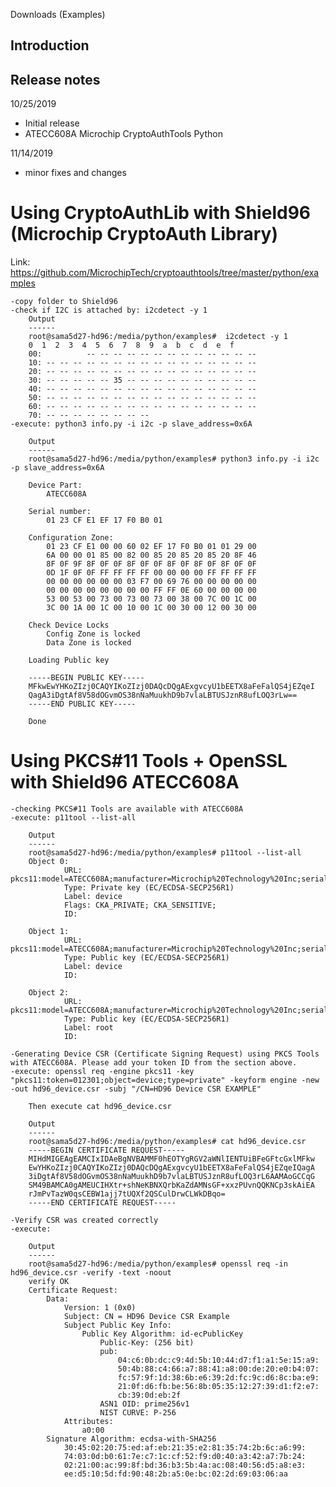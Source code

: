 Downloads (Examples)

Introduction
------------------------

Release notes
-----------
10/25/2019
  - Initial release
  - ATECC608A Microchip CryptoAuthTools Python

11/14/2019
  - minor fixes and changes


Using CryptoAuthLib with Shield96 (Microchip CryptoAuth Library)
====================================================
Link: https://github.com/MicrochipTech/cryptoauthtools/tree/master/python/examples

    -copy folder to Shield96
    -check if I2C is attached by: i2cdetect -y 1
        Output
        ------
        root@sama5d27-hd96:/media/python/examples#  i2cdetect -y 1
        0  1  2  3  4  5  6  7  8  9  a  b  c  d  e  f
        00:          -- -- -- -- -- -- -- -- -- -- -- -- --
        10: -- -- -- -- -- -- -- -- -- -- -- -- -- -- -- --
        20: -- -- -- -- -- -- -- -- -- -- -- -- -- -- -- --
        30: -- -- -- -- -- 35 -- -- -- -- -- -- -- -- -- --
        40: -- -- -- -- -- -- -- -- -- -- -- -- -- -- -- --
        50: -- -- -- -- -- -- -- -- -- -- -- -- -- -- -- --
        60: -- -- -- -- -- -- -- -- -- -- -- -- -- -- -- --
        70: -- -- -- -- -- -- -- --
    -execute: python3 info.py -i i2c -p slave_address=0x6A 

        Output
        ------
        root@sama5d27-hd96:/media/python/examples# python3 info.py -i i2c -p slave_address=0x6A

        Device Part:
            ATECC608A

        Serial number:
            01 23 CF E1 EF 17 F0 B0 01

        Configuration Zone:
            01 23 CF E1 00 00 60 02 EF 17 F0 B0 01 01 29 00
            6A 00 00 01 85 00 82 00 85 20 85 20 85 20 8F 46
            8F 0F 9F 8F 0F 0F 8F 0F 0F 8F 0F 8F 0F 8F 0F 0F
            0D 1F 0F 0F FF FF FF FF 00 00 00 00 FF FF FF FF
            00 00 00 00 00 00 03 F7 00 69 76 00 00 00 00 00
            00 00 00 00 00 00 00 00 FF FF 0E 60 00 00 00 00
            53 00 53 00 73 00 73 00 73 00 38 00 7C 00 1C 00
            3C 00 1A 00 1C 00 10 00 1C 00 30 00 12 00 30 00

        Check Device Locks
            Config Zone is locked
            Data Zone is locked

        Loading Public key

        -----BEGIN PUBLIC KEY-----
        MFkwEwYHKoZIzj0CAQYIKoZIzj0DAQcDQgAExgvcyU1bEETX8aFeFalQS4jEZqeI
        QagA3iDgtAf8V58dOGvmOS38nNaMuukhD9b7vlaLBTUSJznR8ufLOQ3rLw==
        -----END PUBLIC KEY-----

        Done
    
Using PKCS#11 Tools + OpenSSL with Shield96 ATECC608A 
====================================================

    -checking PKCS#11 Tools are available with ATECC608A
    -execute: p11tool --list-all

        Output
        ------
        root@sama5d27-hd96:/media/python/examples# p11tool --list-all
        Object 0:
                URL: pkcs11:model=ATECC608A;manufacturer=Microchip%20Technology%20Inc;serial=CFE1EF17F0B0;token=012301;object=device;type=private
                Type: Private key (EC/ECDSA-SECP256R1)
                Label: device
                Flags: CKA_PRIVATE; CKA_SENSITIVE;
                ID:

        Object 1:
                URL: pkcs11:model=ATECC608A;manufacturer=Microchip%20Technology%20Inc;serial=CFE1EF17F0B0;token=012301;object=device;type=public
                Type: Public key (EC/ECDSA-SECP256R1)
                Label: device
                ID:

        Object 2:
                URL: pkcs11:model=ATECC608A;manufacturer=Microchip%20Technology%20Inc;serial=CFE1EF17F0B0;token=012301;object=root;type=public
                Type: Public key (EC/ECDSA-SECP256R1)
                Label: root
                ID:

    -Generating Device CSR (Certificate Signing Request) using PKCS Tools with ATECC608A. Please add your token ID from the section above.
    -execute: openssl req -engine pkcs11 -key "pkcs11:token=012301;object=device;type=private" -keyform engine -new -out hd96_device.csr -subj "/CN=HD96 Device CSR EXAMPLE" 
        
        Then execute cat hd96_device.csr

        Output
        ------
        root@sama5d27-hd96:/media/python/examples# cat hd96_device.csr
        -----BEGIN CERTIFICATE REQUEST-----
        MIHdMIGEAgEAMCIxIDAeBgNVBAMMF0hEOTYgRGV2aWNlIENTUiBFeGFtcGxlMFkw
        EwYHKoZIzj0CAQYIKoZIzj0DAQcDQgAExgvcyU1bEETX8aFeFalQS4jEZqeIQagA
        3iDgtAf8V58dOGvmOS38nNaMuukhD9b7vlaLBTUSJznR8ufLOQ3rL6AAMAoGCCqG
        SM49BAMCA0gAMEUCIHXtr+shNeKBNXQrbKaZdAMNsGF+xxzPUvnQQKNCp3skAiEA
        rJmPvTazW0qsCEBW1ajj7tUQXf2QSCulDrwCLWkDBqo=
        -----END CERTIFICATE REQUEST-----
    
    -Verify CSR was created correctly
    -execute:

        Output
        ------
        root@sama5d27-hd96:/media/python/examples# openssl req -in hd96_device.csr -verify -text -noout
        verify OK
        Certificate Request:
            Data:
                Version: 1 (0x0)
                Subject: CN = HD96 Device CSR Example
                Subject Public Key Info:
                    Public Key Algorithm: id-ecPublicKey
                        Public-Key: (256 bit)
                        pub:
                            04:c6:0b:dc:c9:4d:5b:10:44:d7:f1:a1:5e:15:a9:
                            50:4b:88:c4:66:a7:88:41:a8:00:de:20:e0:b4:07:
                            fc:57:9f:1d:38:6b:e6:39:2d:fc:9c:d6:8c:ba:e9:
                            21:0f:d6:fb:be:56:8b:05:35:12:27:39:d1:f2:e7:
                            cb:39:0d:eb:2f
                        ASN1 OID: prime256v1
                        NIST CURVE: P-256
                Attributes:
                    a0:00
            Signature Algorithm: ecdsa-with-SHA256
                30:45:02:20:75:ed:af:eb:21:35:e2:81:35:74:2b:6c:a6:99:
                74:03:0d:b0:61:7e:c7:1c:cf:52:f9:d0:40:a3:42:a7:7b:24:
                02:21:00:ac:99:8f:bd:36:b3:5b:4a:ac:08:40:56:d5:a8:e3:
                ee:d5:10:5d:fd:90:48:2b:a5:0e:bc:02:2d:69:03:06:aa
